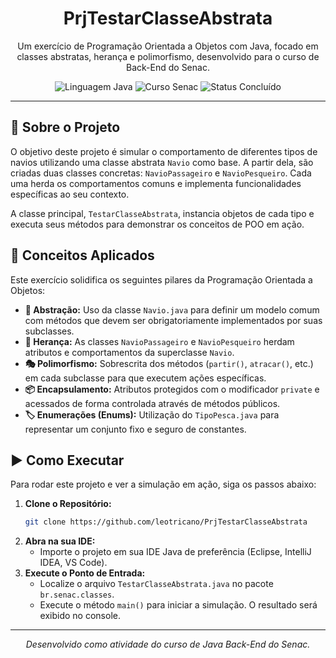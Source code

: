 

<h1 align="center">PrjTestarClasseAbstrata</h1>

<p align="center">
  Um exercício de Programação Orientada a Objetos com Java, focado em classes abstratas, herança e polimorfismo, desenvolvido para o curso de Back-End do Senac.
</p>

<p align="center">
  <img src="https://img.shields.io/badge/Linguagem-Java-blue?style=for-the-badge&logo=java" alt="Linguagem Java">
  <img src="https://img.shields.io/badge/Curso-Senac-yellow?style=for-the-badge" alt="Curso Senac">
  <img src="https://img.shields.io/badge/Status-Concluído-green?style=for-the-badge" alt="Status Concluído">
</p>

---

## 📝 Sobre o Projeto

O objetivo deste projeto é simular o comportamento de diferentes tipos de navios utilizando uma classe abstrata `Navio` como base. A partir dela, são criadas duas classes concretas: `NavioPassageiro` e `NavioPesqueiro`. Cada uma herda os comportamentos comuns e implementa funcionalidades específicas ao seu contexto.

A classe principal, `TestarClasseAbstrata`, instancia objetos de cada tipo e executa seus métodos para demonstrar os conceitos de POO em ação.

## 🚀 Conceitos Aplicados

Este exercício solidifica os seguintes pilares da Programação Orientada a Objetos:

* **🎨 Abstração:** Uso da classe `Navio.java` para definir um modelo comum com métodos que devem ser obrigatoriamente implementados por suas subclasses.
* **🔗 Herança:** As classes `NavioPassageiro` e `NavioPesqueiro` herdam atributos e comportamentos da superclasse `Navio`.
* **🎭 Polimorfismo:** Sobrescrita dos métodos (`partir()`, `atracar()`, etc.) em cada subclasse para que executem ações específicas.
* **📦 Encapsulamento:** Atributos protegidos com o modificador `private` e acessados de forma controlada através de métodos públicos.
* **🏷️ Enumerações (Enums):** Utilização do `TipoPesca.java` para representar um conjunto fixo e seguro de constantes.


## ▶️ Como Executar

Para rodar este projeto e ver a simulação em ação, siga os passos abaixo:

1.  **Clone o Repositório:**
    ```bash
    git clone https://github.com/leotricano/PrjTestarClasseAbstrata
    ```
2.  **Abra na sua IDE:**
    * Importe o projeto em sua IDE Java de preferência (Eclipse, IntelliJ IDEA, VS Code).
3.  **Execute o Ponto de Entrada:**
    * Localize o arquivo `TestarClasseAbstrata.java` no pacote `br.senac.classes`.
    * Execute o método `main()` para iniciar a simulação. O resultado será exibido no console.

---
<p align="center">
  <em>Desenvolvido como atividade do curso de Java Back-End do Senac.</em>
</p>



